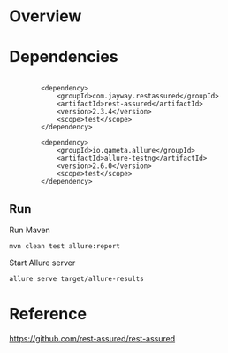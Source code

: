 
# Overview





# Dependencies 

```$xslt

        <dependency>
            <groupId>com.jayway.restassured</groupId>
            <artifactId>rest-assured</artifactId>
            <version>2.3.4</version>
            <scope>test</scope>
        </dependency>
        
        <dependency>
            <groupId>io.qameta.allure</groupId>
            <artifactId>allure-testng</artifactId>
            <version>2.6.0</version>
            <scope>test</scope>
        </dependency>

```
## Run

Run Maven

```$xslt
mvn clean test allure:report
```

Start Allure server

```$xslt
allure serve target/allure-results
```

# Reference

https://github.com/rest-assured/rest-assured

